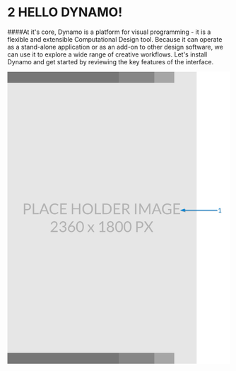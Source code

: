 # 2 HELLO DYNAMO!

####At it's core, Dynamo is a platform for visual programming - it is a flexible and extensible Computational Design tool. Because it can operate as a stand-alone application or as an add-on to other design software, we can use it to explore a wide range of creative workflows. Let's install Dynamo and get started by reviewing the key features of the interface.

![big image for full page](images/PlaceholderTemplate-tall.png)
